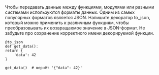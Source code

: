 Чтобы передавать данные между функциями, модулями или разными системами используются форматы данных. Одним из самых популярных форматов является JSON. Напишите декоратор to_json, который можно применить к различным функциям, чтобы преобразовывать их возвращаемое значение в JSON-формат. Не забудьте про сохранение корректного имени декорируемой функции.

    @to_json
    def get_data():
    return {
        'data': 42
    }
    
    get_data()  # вернёт '{"data": 42}'
